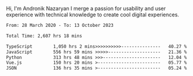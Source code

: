 Hi, I'm Andronik Nazaryan
I merge a passion for usability and user experience with technical knowledge to create cool digital experiences.


<!--START_SECTION:waka-->

```txt
From: 28 March 2020 - To: 13 October 2023

Total Time: 2,607 hrs 18 mins

TypeScript        1,050 hrs 2 mins>>>>>>>>>>---------------   40.27 %
JavaScript        556 hrs 59 mins >>>>>--------------------   21.36 %
Python            313 hrs 48 mins >>>----------------------   12.04 %
Vue.js            150 hrs 20 mins >------------------------   05.77 %
JSON              136 hrs 35 mins >------------------------   05.24 %
```

<!--END_SECTION:waka-->
